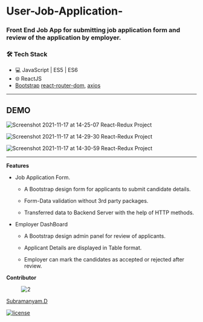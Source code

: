 # User-Job-Application-
### Front End Job App for submitting job application form and review of the application by employer.

### 🛠 Tech Stack

- 💻 JavaScript | ES5 | ES6
- 🌐 ReactJS
-  [Bootstrap](https://getbootstrap.com/) [react-router-dom](https://www.npmjs.com/package/react-router-dom), [axios](https://www.npmjs.com/package/axios)

---

## **DEMO**

![Screenshot 2021-11-17 at 14-25-07 React-Redux Project](https://user-images.githubusercontent.com/57181459/142170216-8cd441f8-70b4-44a7-a8a5-9d8d4525a649.png)

![Screenshot 2021-11-17 at 14-29-30 React-Redux Project](https://user-images.githubusercontent.com/57181459/142170228-9af7cce3-1cca-4961-9413-18281f944abe.png)

![Screenshot 2021-11-17 at 14-30-59 React-Redux Project](https://user-images.githubusercontent.com/57181459/142170249-e9cb8986-2eef-4b7e-97f1-25ab64e10124.png)


---

**Features**

* Job Application Form.

    * A Bootstrap design form for applicants to submit candidate details.

    * Form-Data validation without 3rd party packages.

    * Transferred data to Backend Server with the help of HTTP methods.

* Employer DashBoard

    * A Bootstrap design admin panel for review of applicants.

    * Applicant Details are displayed in Table format.

    * Employer can mark the candidates as accepted or rejected after review.

**Contributor**

&nbsp;&nbsp;&nbsp;&nbsp;&nbsp;&nbsp;&nbsp;&nbsp;&nbsp;
![2](https://user-images.githubusercontent.com/57181459/142172611-95260e71-423e-45c4-94d8-d2e743a40c6e.jpg)

[Subramanyam.D]('https://github.com/Subbu23M')

[![license](https://img.shields.io/badge/license-MIT-green?style=flat-square)](https://github.com/Subbu23M/CRUX-STATION/blob/master/LICENSE)
